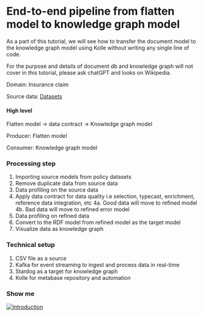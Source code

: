 # End-to-end pipeline from flatten model to knowledge graph model

As a part of this tutorial, we will see how to transfer the document model to the knowledge graph model using Kolle without writing any single line of code.

For the purpose and details of document db and knowledge graph will not cover in this tutorial, please ask chatGPT and looks on Wikipedia.

Domain: Insurance claim

Source data: [Datasets](https://github.com/databricks-industry-solutions/dlt-insurance-claims/tree/main/data/samples/mongodb/claims.json)

#### High level

Flatten model -> data contract -> Knowledge graph model

Producer: Flatten model

Consumer: Knowledge graph model

### Processing step

1. Importing source models from policy datasets
2. Remove duplicate data from source data
3. Data profiling on the source data
4. Apply data contract for data quality i.e selection, typecast, enrichment, reference data integration, etc
   4a. Good data will move to refined model
   4b. Bad data will move to refined error model
5. Data profiling on refined data
6. Convert to the RDF model from refined model as the target model
7. Visualize data as knowledge graph

### Technical setup

1. CSV file as a source
2. Kafka for event streaming to ingest and process data in real-time
3. Stardog as a target for knowledge graph
4. Kolle for metabase repository and automation

### Show me

[![Introduction](https://img.youtube.com/vi/VEIWuMkZzaI/0.jpg)](https://youtu.be/VEIWuMkZzaI)


